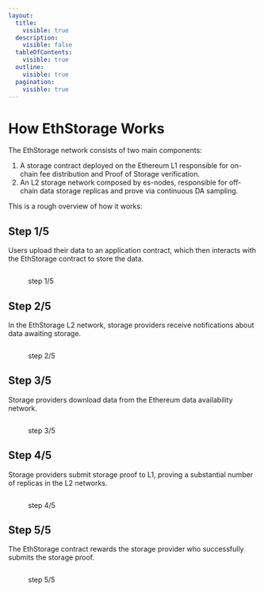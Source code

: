 ```yaml
---
layout:
  title:
    visible: true
  description:
    visible: false
  tableOfContents:
    visible: true
  outline:
    visible: true
  pagination:
    visible: true
---
```


# How EthStorage Works

The EthStorage network consists of two main components: 
1. A storage contract deployed on the Ethereum L1 responsible for on-chain fee distribution and Proof of Storage verification.
2. An L2 storage network composed by es-nodes, responsible for off-chain data storage replicas and prove via continuous DA sampling.

This is a rough overview of how it works:

## Step 1/5

Users upload their data to an application contract, which then interacts with the EthStorage contract to store the data.

<figure><img src="https://ethstorage.io/img/work1.d595c1f9.svg" alt=""><figcaption><p>step 1/5</p></figcaption></figure>

## Step 2/5

In the EthStorage L2 network, storage providers receive notifications about data awaiting storage.

<figure><img src="https://ethstorage.io/img/work2.ee049c2c.svg" alt=""><figcaption><p>step 2/5</p></figcaption></figure>

## Step 3/5

Storage providers download data from the Ethereum data availability network.

<figure><img src="https://ethstorage.io/img/work3.89adbac4.svg" alt=""><figcaption><p>step 3/5</p></figcaption></figure>

## Step 4/5

Storage providers submit storage proof to L1, proving a substantial number of replicas in the L2 networks.

<figure><img src="https://ethstorage.io/img/work4.bb8f04dc.svg" alt=""><figcaption><p>step 4/5</p></figcaption></figure>

## Step 5/5

The EthStorage contract rewards the storage provider who successfully submits the storage proof.

<figure><img src="https://ethstorage.io/img/work5.165c0bba.svg" alt=""><figcaption><p>step 5/5</p></figcaption></figure>

